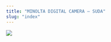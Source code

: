 ```yaml
---
title: "MINOLTA DIGITAL CAMERA – SUDA"
slug: "index"
---
```


[![](/wp-content/PICT2322-300x225.jpg)](/wp-content/PICT2322.jpg)